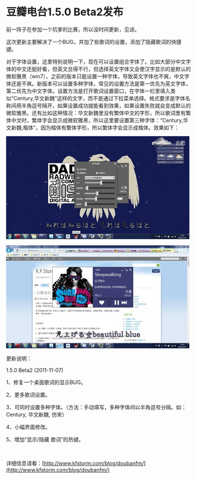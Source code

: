 # 豆瓣电台1.5.0 Beta2发布

前一阵子在参加一个坑爹的比赛，所以没时间更新，见谅。

这次更新主要解决了一个BUG，并加了些歌词的设置，添加了隐藏歌词的快捷键。

对于字体设置，这里特别说明一下，现在可以设置组合字体了。比如大部分中文字体的中文还挺好看，但英文丑得不行，但选择英文字体又会使汉字显示的是默认的微软雅黑（win7），之前的版本只能设置一种字体，导致英文字体也不爽，中文字体还是不爽。新版本可以设置多种字体，常见的设置方法是第一优先为英文字体，第二优先为中文字体。设置方法是打开歌词设置窗口，在字体一栏里填入类似“Century,华文新魏”这样的文字，而不是通过下拉菜单选择。格式要求是字体名称间用半角逗号隔开，如果设置成功就能看到效果，如果设置失败就会变成默认的微软雅黑。还有比如这种情况：华文新魏里没有繁体中文的字形，所以歌词里有繁体中文时，繁体字会显示成微软雅黑，所以这里要设置第三种字体：“Century,华文新魏,楷体”，因为楷体有繁体字形，所以繁体字会显示成楷体。效果如下：

[<img style="background-image: none; border-bottom: 0px; border-left: 0px; padding-left: 0px; padding-right: 0px; display: inline; border-top: 0px; border-right: 0px; padding-top: 0px" title="image" border="0" alt="image" src="/attachment/up/blog/images/1.5.0-Beta2_11F52/image_thumb.jpg" width="500" height="281" />](/attachment/up/blog/images/1.5.0-Beta2_11F52/image.jpg)

[<img style="background-image: none; border-bottom: 0px; border-left: 0px; padding-left: 0px; padding-right: 0px; display: inline; border-top: 0px; border-right: 0px; padding-top: 0px" title="image1" border="0" alt="image1" src="/attachment/up/blog/images/1.5.0-Beta2_11F52/image1_thumb.jpg" width="500" height="281" />](/attachment/up/blog/images/1.5.0-Beta2_11F52/image1.jpg)

<!--more--><p>更新说明：

1.5.0 Beta2 (2011-11-07)

1、修复一个桌面歌词的显示BUG。

2、更多歌词设置。

3、可同时设置多种字体。（方法：手动填写，多种字体间以半角逗号分隔。如：Century, 华文新魏, 仿宋）

4、小幅界面修改。

5、增加“显示/隐藏 歌词”的热键。

&#160;

详细信息请看：[http://www.kfstorm.com/blog/doubanfm/](http://www.kfstorm.com/blog/doubanfm/)
